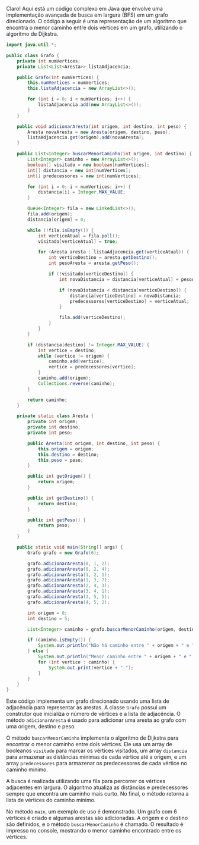Claro! Aqui está um código complexo em Java que envolve uma implementação avançada de busca em largura (BFS) em um grafo direcionado. O código a seguir é uma representação de um algoritmo que encontra o menor caminho entre dois vértices em um grafo, utilizando o algoritmo de Dijkstra.

```java
import java.util.*;

public class Grafo {
    private int numVertices;
    private List<List<Aresta>> listaAdjacencia;

    public Grafo(int numVertices) {
        this.numVertices = numVertices;
        this.listaAdjacencia = new ArrayList<>();

        for (int i = 0; i < numVertices; i++) {
            listaAdjacencia.add(new ArrayList<>());
        }
    }

    public void adicionarAresta(int origem, int destino, int peso) {
        Aresta novaAresta = new Aresta(origem, destino, peso);
        listaAdjacencia.get(origem).add(novaAresta);
    }

    public List<Integer> buscarMenorCaminho(int origem, int destino) {
        List<Integer> caminho = new ArrayList<>();
        boolean[] visitado = new boolean[numVertices];
        int[] distancia = new int[numVertices];
        int[] predecessores = new int[numVertices];

        for (int i = 0; i < numVertices; i++) {
            distancia[i] = Integer.MAX_VALUE;
        }

        Queue<Integer> fila = new LinkedList<>();
        fila.add(origem);
        distancia[origem] = 0;

        while (!fila.isEmpty()) {
            int verticeAtual = fila.poll();
            visitado[verticeAtual] = true;

            for (Aresta aresta : listaAdjacencia.get(verticeAtual)) {
                int verticeDestino = aresta.getDestino();
                int pesoAresta = aresta.getPeso();

                if (!visitado[verticeDestino]) {
                    int novaDistancia = distancia[verticeAtual] + pesoAresta;

                    if (novaDistancia < distancia[verticeDestino]) {
                        distancia[verticeDestino] = novaDistancia;
                        predecessores[verticeDestino] = verticeAtual;
                    }

                    fila.add(verticeDestino);
                }
            }
        }

        if (distancia[destino] != Integer.MAX_VALUE) {
            int vertice = destino;
            while (vertice != origem) {
                caminho.add(vertice);
                vertice = predecessores[vertice];
            }
            caminho.add(origem);
            Collections.reverse(caminho);
        }

        return caminho;
    }

    private static class Aresta {
        private int origem;
        private int destino;
        private int peso;

        public Aresta(int origem, int destino, int peso) {
            this.origem = origem;
            this.destino = destino;
            this.peso = peso;
        }

        public int getOrigem() {
            return origem;
        }

        public int getDestino() {
            return destino;
        }

        public int getPeso() {
            return peso;
        }
    }

    public static void main(String[] args) {
        Grafo grafo = new Grafo(6);

        grafo.adicionarAresta(0, 1, 2);
        grafo.adicionarAresta(0, 2, 4);
        grafo.adicionarAresta(1, 2, 1);
        grafo.adicionarAresta(1, 3, 7);
        grafo.adicionarAresta(2, 4, 3);
        grafo.adicionarAresta(3, 4, 1);
        grafo.adicionarAresta(3, 5, 5);
        grafo.adicionarAresta(4, 5, 2);

        int origem = 0;
        int destino = 5;

        List<Integer> caminho = grafo.buscarMenorCaminho(origem, destino);

        if (caminho.isEmpty()) {
            System.out.println("Não há caminho entre " + origem + " e " + destino);
        } else {
            System.out.println("Menor caminho entre " + origem + " e " + destino + ":");
            for (int vertice : caminho) {
                System.out.print(vertice + " ");
            }
        }
    }
}
```

Este código implementa um grafo direcionado usando uma lista de adjacência para representar as arestas. A classe `Grafo` possui um construtor que inicializa o número de vértices e a lista de adjacência. O método `adicionarAresta` é usado para adicionar uma aresta ao grafo com uma origem, destino e peso.

O método `buscarMenorCaminho` implementa o algoritmo de Dijkstra para encontrar o menor caminho entre dois vértices. Ele usa um array de booleanos `visitado` para marcar os vértices visitados, um array `distancia` para armazenar as distâncias mínimas de cada vértice até a origem, e um array `predecessores` para armazenar os predecessores de cada vértice no caminho mínimo.

A busca é realizada utilizando uma fila para percorrer os vértices adjacentes em largura. O algoritmo atualiza as distâncias e predecessores sempre que encontra um caminho mais curto. No final, o método retorna a lista de vértices do caminho mínimo.

No método `main`, um exemplo de uso é demonstrado. Um grafo com 6 vértices é criado e algumas arestas são adicionadas. A origem e o destino são definidos, e o método `buscarMenorCaminho` é chamado. O resultado é impresso no console, mostrando o menor caminho encontrado entre os vértices.